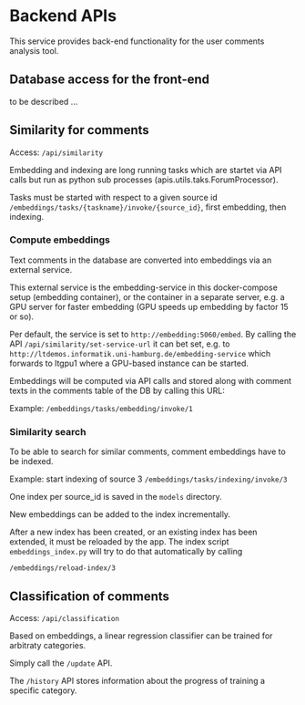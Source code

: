 Backend APIs
============

This service provides back-end functionality for the user comments analysis tool.

Database access for the front-end
---------------------------------

to be described ...


Similarity for comments
----------------------

Access: `/api/similarity`

Embedding and indexing are long running tasks which are startet via API calls but run as python sub processes (apis.utils.taks.ForumProcessor).

Tasks must be started with respect to a given source id `/embeddings/tasks/{taskname}/invoke/{source_id}`, first embedding, then indexing.

### Compute embeddings

Text comments in the database are converted into embeddings via an external service.

This external service is the embedding-service in this docker-compose setup (embedding container), or the container in a separate server, e.g. a GPU server for faster embedding (GPU speeds up embedding by factor 15 or so).

Per default, the service is set to `http://embedding:5060/embed`. By calling the API `/api/similarity/set-service-url` it can bet set, e.g. to `http://ltdemos.informatik.uni-hamburg.de/embedding-service` which forwards to ltgpu1 where a GPU-based instance can be started.

Embeddings will be computed via API calls and stored along with comment texts in the comments table of the DB by calling this URL:

Example: `/embeddings/tasks/embedding/invoke/1`


### Similarity search

To be able to search for similar comments, comment embeddings have to be indexed.

Example: start indexing of source 3 `/embeddings/tasks/indexing/invoke/3`

One index per source_id is saved in the `models` directory.

New embeddings can be added to the index incrementally.

After a new index has been created, or an existing index has been extended, it must be reloaded by the app. The index script `embeddings_index.py` will try to do that automatically by calling 

`/embeddings/reload-index/3`


Classification of comments
--------------------------

Access: `/api/classification`

Based on embeddings, a linear regression classifier can be trained for arbitraty categories.

Simply call the `/update` API.

The `/history` API stores information about the progress of training a specific category.


